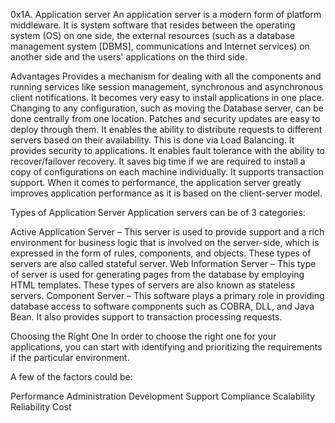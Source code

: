 0x1A. Application server
An application server is a modern form of platform middleware. It is system software that resides between the operating system (OS) on one side, the external resources (such as a database management system [DBMS], communications and Internet services) on another side and the users' applications on the third side.

Advantages
Provides a mechanism for dealing with all the components and running services like session management, synchronous and asynchronous client notifications.
It becomes very easy to install applications in one place.
Changing to any configuration, such as   moving the Database server, can be done centrally from one location.
Patches and security updates are easy to deploy through them.
It enables the ability to distribute requests to different servers based on their availability. This is done via Load Balancing.
It provides security to applications.
It enables fault tolerance with the ability to recover/failover recovery.
It saves big time if we are required to install a copy of configurations on each machine individually.
It supports transaction support.
When it comes to performance, the application server greatly improves application performance as it is based on the client-server model.

Types of Application Server
Application servers can be of 3 categories:

Active Application Server – This server is used to provide support and a rich environment for business logic that is involved on the server-side, which is expressed in the form of rules, components, and objects. These types of servers are also called stateful server.
Web Information Server – This type of server is used for generating pages from the database by employing HTML templates. These types of servers are also known as stateless servers.
Component Server – This software plays a primary role in providing database access to software components such as COBRA, DLL, and Java Bean. It also provides support to transaction processing requests.

Choosing the Right One
In order to choose the right one for your applications, you can start with identifying and prioritizing the requirements if the particular environment.

A few of the factors could be:

Performance
Administration
Development
Support
Compliance
Scalability
Reliability
Cost
